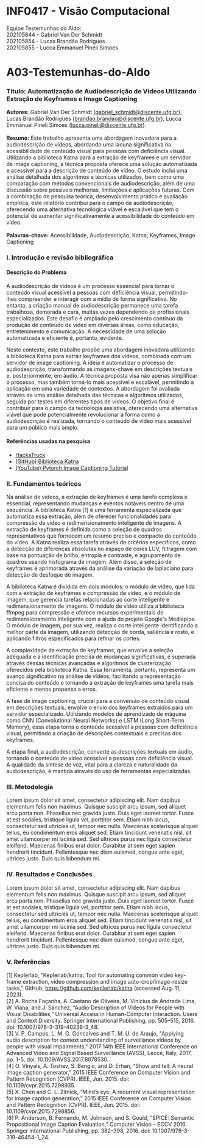 # INF0417 - Visão Computacional

Equipe Testemunhas do Aldo: <br>
202105844 - Gabriel Van Der Schmidt <br>
202105854 - Lucas Brandão Rodrigues <br>
202105855 - Lucca Emmanuel Pineli Simoes <br>

# A03-Testemunhas-do-Aldo

### Título: Automatização de Audiodescrição de Vídeos Utilizando Extração de Keyframes e Image Captioning
**Autores:** Gabriel Van Der Schmidt (gabriel_schmidt@discente.ufg.br), Lucas Brandão Rodrigues (brandao.brandao@discente.ufg.br), Lucca Emmanuel Pineli Simoes (lucca.pineli@discente.ufg.br).<br><br>
**Resumo:** Este trabalho apresenta uma abordagem inovadora para a audiodescrição de vídeos, abordando uma lacuna significativa na acessibilidade de conteúdo visual para pessoas com deficiência visual. Utilizando a biblioteca Katna para a extração de keyframes e um servidor de image captioning, a técnica proposta oferece uma solução automatizada e acessível para a descrição de conteúdo de vídeo. O estudo inclui uma análise detalhada dos algoritmos e técnicas utilizados, bem como uma comparação com métodos convencionais de audiodescrição, além de uma discussão sobre possíveis melhorias, limitações e aplicações futuras. Com a combinação de pesquisa teórica, desenvolvimento prático e avaliação empírica, este relatório contribui para o campo da audiodescrição, oferecendo uma alternativa tecnológica viável e escalável que tem o potencial de aumentar significativamente a acessibilidade do conteúdo em vídeo.<br>  
**Palavras-chave:** Acessibilidade, Audiodescrição, Katna, Keyframes, Image Captioning

### I. Introdução e revisão bibliográfica
#### Descrição do Problema
A audiodescrição de vídeos é um processo essencial para tornar o conteúdo visual acessível a pessoas com deficiência visual, permitindo-lhes compreender e interagir com a mídia de forma significativa. No entanto, a criação manual de audiodescrição permanece uma tarefa trabalhosa, demorada e cara, muitas vezes dependendo de profissionais especializados. Este desafio é ampliado pelo crescimento contínuo da produção de conteúdo de vídeo em diversas áreas, como educação, entretenimento e comunicação. A necessidade de uma solução automatizada e eficiente é, portanto, evidente.

Neste contexto, este trabalho propõe uma abordagem inovadora utilizando a biblioteca Katna para extrair keyframes dos vídeos, combinada com um servidor de image captioning. A ideia é automatizar o processo de audiodescrição, transformando as imagens-chave em descrições textuais e, posteriormente, em áudio. A técnica proposta visa não apenas simplificar o processo, mas também torná-lo mais acessível e escalável, permitindo a aplicação em uma variedade de contextos. A abordagem foi avaliada através de uma análise detalhada das técnicas e algoritmos utilizados, seguida por testes em diferentes tipos de vídeos. O objetivo final é contribuir para o campo da tecnologia assistiva, oferecendo uma alternativa viável que pode potencialmente revolucionar a forma como a audiodescrição é realizada, tornando o conteúdo de vídeo mais acessível para um público mais amplo.

#### Referências usadas na pesquisa
- [HackaTruck](https://hackatruck.com.br/)
- [(GitHub) Biblioteca Katna](https://github.com/keplerlab/katna)
- [(YouTube) Pytorch Image Captioning Tutorial](https://youtu.be/y2BaTt1fxJU)

### II. Fundamentos teóricos
Na análise de vídeos, a extração de keyframes é uma tarefa complexa e essencial, representando mudanças e eventos notáveis dentro de uma sequência. A biblioteca Katna [1] é uma ferramenta especializada que automatiza essa extração, além de oferecer funcionalidades para compressão de vídeo e redimensionamento inteligente de imagens. A extração de keyframes é definida como a seleção de quadros representativos que fornecem um resumo preciso e compacto do conteúdo do vídeo. A Katna realiza essa tarefa através de critérios específicos, como a detecção de diferenças absolutas no espaço de cores LUV, filtragem com base na pontuação de brilho, entropia e contraste, e agrupamento de quadros usando histograma de imagem. Além disso, a seleção de keyframes é aprimorada através da análise da variação de laplaciano para detecção de desfoque de imagem.

A biblioteca Katna é dividida em dois módulos: o módulo de vídeo, que lida com a extração de keyframes e compressão de vídeo, e o módulo de imagem, que gerencia tarefas relacionadas ao corte inteligente e redimensionamento de imagens. O módulo de vídeo utiliza a biblioteca ffmpeg para compressão e oferece recursos experimentais de redimensionamento inteligente com a ajuda do projeto Google's Mediapipe. O módulo de imagem, por sua vez, realiza o corte inteligente identificando a melhor parte da imagem, utilizando detecção de borda, saliência e rosto, e aplicando filtros especificados para refinar os cortes.

A complexidade da extração de keyframes, que envolve a seleção adequada e a identificação precisa de mudanças significativas, é superada através dessas técnicas avançadas e algoritmos de clusterização oferecidos pela biblioteca Katna. Essa ferramenta, portanto, representa um avanço significativo na análise de vídeos, facilitando a representação concisa do conteúdo e tornando a extração de keyframes uma tarefa mais eficiente e menos propensa a erros.

A fase de image captioning, crucial para a conversão de conteúdo visual em descrições textuais, envolve o envio dos keyframes extraídos para um servidor especializado. Utilizando modelos de aprendizado de máquina como CNN (Convolutional Neural Networks) e LSTM (Long Short-Term Memory), essa etapa torna o conteúdo acessível a pessoas com deficiência visual, permitindo a criação de descrições contextuais e precisas dos keyframes.

A etapa final, a audiodescrição, converte as descrições textuais em áudio, tornando o conteúdo de vídeo acessível a pessoas com deficiência visual. A qualidade da síntese de voz, vital para a clareza e naturalidade da audiodescrição, é mantida através do uso de ferramentas especializadas.

### III. Metodologia
Lorem ipsum dolor sit amet, consectetur adipiscing elit. Nam dapibus elementum felis non maximus. Quisque suscipit arcu ipsum, sed aliquet arcu porta non. Phasellus nec gravida justo. Duis eget laoreet tortor. Fusce at est sodales, tristique ligula vel, porttitor sem. Etiam nibh lacus, consectetur sed ultricies ut, tempor nec nulla. Maecenas scelerisque aliquet tellus, eu condimentum eros aliquet sed. Etiam tincidunt venenatis nisl, sit amet ullamcorper mi lacinia sed. Sed ultrices purus nec ligula consectetur eleifend. Maecenas finibus erat dolor. Curabitur at sem eget sapien hendrerit tincidunt. Pellentesque nec diam euismod, congue ante eget, ultrices justo. Duis quis bibendum mi. 

### IV. Resultados e Conclusões
Lorem ipsum dolor sit amet, consectetur adipiscing elit. Nam dapibus elementum felis non maximus. Quisque suscipit arcu ipsum, sed aliquet arcu porta non. Phasellus nec gravida justo. Duis eget laoreet tortor. Fusce at est sodales, tristique ligula vel, porttitor sem. Etiam nibh lacus, consectetur sed ultricies ut, tempor nec nulla. Maecenas scelerisque aliquet tellus, eu condimentum eros aliquet sed. Etiam tincidunt venenatis nisl, sit amet ullamcorper mi lacinia sed. Sed ultrices purus nec ligula consectetur eleifend. Maecenas finibus erat dolor. Curabitur at sem eget sapien hendrerit tincidunt. Pellentesque nec diam euismod, congue ante eget, ultrices justo. Duis quis bibendum mi. 

### V. Referências
[1] Keplerlab, “Keplerlab/katna: Tool for automating common video key-frame extraction, video compression and image auto-crop/image-resize tasks,” GitHub, https://github.com/keplerlab/katna (accessed Aug. 11, 2023). <br>
[2] A. Rocha Façanha, A. Caetano de Oliveira, M. Vinicius de Andrade Lima, W. Viana, and J. Sánchez, “Audio Description of Videos for People with Visual Disabilities,” Universal Access in Human-Computer Interaction. Users and Context Diversity. Springer International Publishing, pp. 505–515, 2016. doi: 10.1007/978-3-319-40238-3_48. <br>
[3] V. P. Campos, L. M. G. Goncalves and T. M. U. de Araujo, "Applying audio description for context understanding of surveillance videos by people with visual impairments," 2017 14th IEEE International Conference on Advanced Video and Signal Based Surveillance (AVSS), Lecce, Italy, 2017, pp. 1-5, doi: 10.1109/AVSS.2017.8078530. <br>
[4] O. Vinyals, A. Toshev, S. Bengio, and D. Erhan, “Show and tell: A neural image caption generator,” 2015 IEEE Conference on Computer Vision and Pattern Recognition (CVPR). IEEE, Jun. 2015. doi: 10.1109/cvpr.2015.7298935. <br>
[5] X. Chen and C. L. Zitnick, “Mind’s eye: A recurrent visual representation for image caption generation,” 2015 IEEE Conference on Computer Vision and Pattern Recognition (CVPR). IEEE, Jun. 2015. doi: 10.1109/cvpr.2015.7298856. <br>
[6] P. Anderson, B. Fernando, M. Johnson, and S. Gould, “SPICE: Semantic Propositional Image Caption Evaluation,” Computer Vision – ECCV 2016. Springer International Publishing, pp. 382–398, 2016. doi: 10.1007/978-3-319-46454-1_24. <br>
